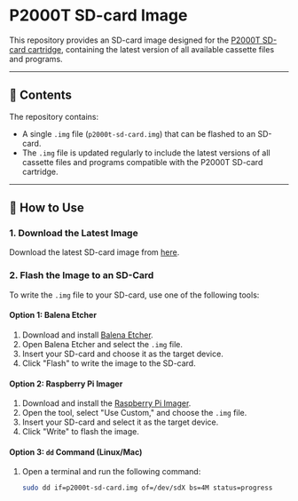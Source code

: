 # P2000T SD-card Image

This repository provides an SD-card image designed for the 
[P2000T SD-card cartridge](https://github.com/ifilot/p2000t-sdcard), 
containing the latest version of all available cassette files and programs.

---

## 📂 Contents
The repository contains:
- A single `.img` file (`p2000t-sd-card.img`) that can be flashed to an SD-card.
- The `.img` file is updated regularly to include the latest versions of all
  cassette files and programs compatible with the P2000T SD-card cartridge.

---

## 🚀 How to Use

### 1. **Download the Latest Image**
Download the latest SD-card image from [here](https://github.com/ifilot/p2000t-sdcard-image/releases/download/nightly/p2000t-sd-card.img.zip).

### 2. **Flash the Image to an SD-Card**
To write the `.img` file to your SD-card, use one of the following tools:

#### **Option 1: Balena Etcher**
1. Download and install [Balena Etcher](https://www.balena.io/etcher/).
2. Open Balena Etcher and select the `.img` file.
3. Insert your SD-card and choose it as the target device.
4. Click "Flash" to write the image to the SD-card.

#### **Option 2: Raspberry Pi Imager**
1. Download and install the [Raspberry Pi Imager](https://www.raspberrypi.org/software/).
2. Open the tool, select "Use Custom," and choose the `.img` file.
3. Insert your SD-card and select it as the target device.
4. Click "Write" to flash the image.

#### **Option 3: `dd` Command (Linux/Mac)**
1. Open a terminal and run the following command:
   ```bash
   sudo dd if=p2000t-sd-card.img of=/dev/sdX bs=4M status=progress